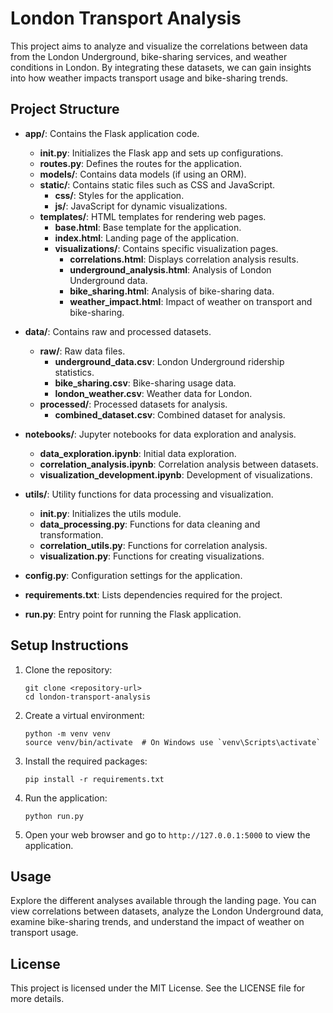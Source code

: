 # London Transport Analysis

This project aims to analyze and visualize the correlations between data from the London Underground, bike-sharing services, and weather conditions in London. By integrating these datasets, we can gain insights into how weather impacts transport usage and bike-sharing trends.

## Project Structure

- **app/**: Contains the Flask application code.
  - **__init__.py**: Initializes the Flask app and sets up configurations.
  - **routes.py**: Defines the routes for the application.
  - **models/**: Contains data models (if using an ORM).
  - **static/**: Contains static files such as CSS and JavaScript.
    - **css/**: Styles for the application.
    - **js/**: JavaScript for dynamic visualizations.
  - **templates/**: HTML templates for rendering web pages.
    - **base.html**: Base template for the application.
    - **index.html**: Landing page of the application.
    - **visualizations/**: Contains specific visualization pages.
      - **correlations.html**: Displays correlation analysis results.
      - **underground_analysis.html**: Analysis of London Underground data.
      - **bike_sharing.html**: Analysis of bike-sharing data.
      - **weather_impact.html**: Impact of weather on transport and bike-sharing.

- **data/**: Contains raw and processed datasets.
  - **raw/**: Raw data files.
    - **underground_data.csv**: London Underground ridership statistics.
    - **bike_sharing.csv**: Bike-sharing usage data.
    - **london_weather.csv**: Weather data for London.
  - **processed/**: Processed datasets for analysis.
    - **combined_dataset.csv**: Combined dataset for analysis.

- **notebooks/**: Jupyter notebooks for data exploration and analysis.
  - **data_exploration.ipynb**: Initial data exploration.
  - **correlation_analysis.ipynb**: Correlation analysis between datasets.
  - **visualization_development.ipynb**: Development of visualizations.

- **utils/**: Utility functions for data processing and visualization.
  - **__init__.py**: Initializes the utils module.
  - **data_processing.py**: Functions for data cleaning and transformation.
  - **correlation_utils.py**: Functions for correlation analysis.
  - **visualization.py**: Functions for creating visualizations.

- **config.py**: Configuration settings for the application.

- **requirements.txt**: Lists dependencies required for the project.

- **run.py**: Entry point for running the Flask application.

## Setup Instructions

1. Clone the repository:
   ```
   git clone <repository-url>
   cd london-transport-analysis
   ```

2. Create a virtual environment:
   ```
   python -m venv venv
   source venv/bin/activate  # On Windows use `venv\Scripts\activate`
   ```

3. Install the required packages:
   ```
   pip install -r requirements.txt
   ```

4. Run the application:
   ```
   python run.py
   ```

5. Open your web browser and go to `http://127.0.0.1:5000` to view the application.

## Usage

Explore the different analyses available through the landing page. You can view correlations between datasets, analyze the London Underground data, examine bike-sharing trends, and understand the impact of weather on transport usage.

## License

This project is licensed under the MIT License. See the LICENSE file for more details.